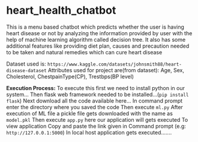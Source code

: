 # heart_health_chatbot
This is a menu based chatbot which predicts whether the user is having heart disease or not by analyzing the information provided by user with the help of machine learning algorithm called decision tree. It also has some additional features like providing diet plan, causes and precaution needed to be taken and natural remedies which can cure heart disease

Dataset used is: `https://www.kaggle.com/datasets/johnsmith88/heart-disease-dataset`
Attributes used for project are(from dataset): Age, Sex, Cholesterol, ChestpainType(CP), Trestbps(BP level)

**Execution Process:**
To execute this first we need to install python in our system...
Then flask web framework needed to be installed...(`pip install flask`)
Next download all the code available here...
In command prompt enter the directory where you saved the code
Then execute `ml.py`
After execution of ML file a pickle file gets downloaded with the name as `model.pkl`
Then execute `app.py` here our application will gets executed 
To view application Copy and paste the link given in Command prompt (e.g: `http://127.0.0.1:5000`)
In local host application gets executed.......
